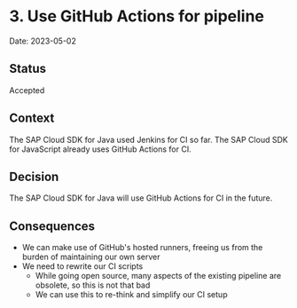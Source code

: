 # 3. Use GitHub Actions for pipeline

Date: 2023-05-02

## Status

Accepted

## Context

The SAP Cloud SDK for Java used Jenkins for CI so far.
The SAP Cloud SDK for JavaScript already uses GitHub Actions for CI.

## Decision

The SAP Cloud SDK for Java will use GitHub Actions for CI in the future.

## Consequences

- We can make use of GitHub's hosted runners, freeing us from the burden of maintaining our own server
- We need to rewrite our CI scripts
  - While going open source, many aspects of the existing pipeline are obsolete, so this is not that bad
  - We can use this to re-think and simplify our CI setup
